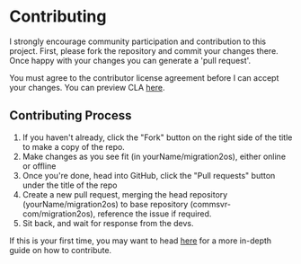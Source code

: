 # Contributing

I strongly encourage community participation and contribution to this project. First, please fork the repository and commit your changes there. 
Once happy with your changes you can generate a 'pull request'.

You must agree to the contributor license agreement before I can accept your changes. You can preview CLA [here](https://github.com/commsvr-com/migration2os/blob/master/LICENSE).

## Contributing Process

1. If you haven't already, click the "Fork" button on the right side of the title to make a copy of the repo.
2. Make changes as you see fit (in yourName/migration2os), either online or offline
3. Once you're done, head into GitHub, click the "Pull requests" button under the title of the repo
4. Create a new pull request, merging the head repository (yourName/migration2os) to base repository (commsvr-com/migration2os), reference the issue if required.
5. Sit back, and wait for response from the devs.

If this is your first time, you may want to head [here](https://help.github.com/en/github/collaborating-with-issues-and-pull-requests/creating-a-pull-request) for a more in-depth guide on how to contribute.
